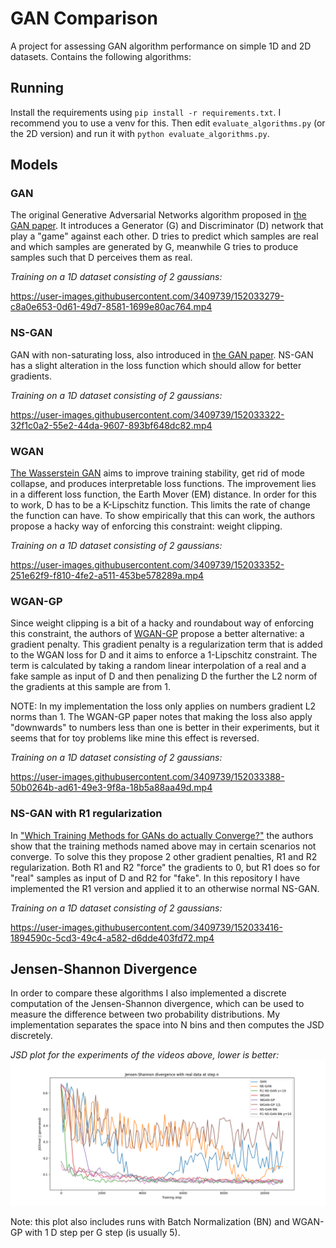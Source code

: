 # GAN Comparison
A project for assessing GAN algorithm performance on simple 1D and 2D datasets.
Contains the following algorithms:

## Running
Install the requirements using `pip install -r requirements.txt`. I recommend you to use a venv for this.
Then edit `evaluate_algorithms.py` (or the 2D version) and run it with `python evaluate_algorithms.py`.

## Models
### GAN
The original Generative Adversarial Networks algorithm proposed in [the GAN paper](https://arxiv.org/abs/1406.2661).
It introduces a Generator (G) and Discriminator (D) network that play a "game" against each other.
D tries to predict which samples are real and which samples are generated by G, meanwhile G tries to produce samples such that D perceives them as real.

_Training on a 1D dataset consisting of 2 gaussians:_

https://user-images.githubusercontent.com/3409739/152033279-c8a0e653-0d61-49d7-8581-1699e80ac764.mp4

### NS-GAN
GAN with non-saturating loss, also introduced in [the GAN paper](https://arxiv.org/abs/1406.2661).
NS-GAN has a slight alteration in the loss function which should allow for better gradients.

_Training on a 1D dataset consisting of 2 gaussians:_

https://user-images.githubusercontent.com/3409739/152033322-32f1c0a2-55e2-44da-9607-893bf648dc82.mp4

### WGAN
[The Wasserstein GAN](https://arxiv.org/abs/1701.07875) aims to improve training stability, get rid of mode collapse, and produces interpretable loss functions.
The improvement lies in a different loss function, the Earth Mover (EM) distance. 
In order for this to work, D has to be a K-Lipschitz function. This limits the rate of change the function can have.
To show empirically that this can work, the authors propose a hacky way of enforcing this constraint: weight clipping.

_Training on a 1D dataset consisting of 2 gaussians:_

https://user-images.githubusercontent.com/3409739/152033352-251e62f9-f810-4fe2-a511-453be578289a.mp4

### WGAN-GP
Since weight clipping is a bit of a hacky and roundabout way of enforcing this constraint, 
the authors of [WGAN-GP](https://arxiv.org/abs/1704.00028) propose a better alternative: a gradient penalty.
This gradient penalty is a regularization term that is added to the WGAN loss for D and it aims to enforce a 1-Lipschitz constraint.
The term is calculated by taking a random linear interpolation of a real and a fake sample as input of D and then
penalizing D the further the L2 norm of the gradients at this sample are from 1. 

NOTE: In my implementation the loss only applies on numbers gradient L2 norms than 1.
The WGAN-GP paper notes that making the loss also apply "downwards" to numbers less than one is better in their experiments,
but it seems that for toy problems like mine this effect is reversed.

_Training on a 1D dataset consisting of 2 gaussians:_

https://user-images.githubusercontent.com/3409739/152033388-50b0264b-ad61-49e3-9f8a-18b5a88aa49d.mp4

### NS-GAN with R1 regularization
In ["Which Training Methods for GANs do actually Converge?"](https://arxiv.org/abs/1801.04406) the authors show that the 
training methods named above may in certain scenarios not converge. 
To solve this they propose 2 other gradient penalties, R1 and R2 regularization.
Both R1 and R2 "force" the gradients to 0, but R1 does so for "real" samples as input of D and R2 for "fake".
In this repository I have implemented the R1 version and applied it to an otherwise normal NS-GAN.

_Training on a 1D dataset consisting of 2 gaussians:_

https://user-images.githubusercontent.com/3409739/152033416-1894590c-5cd3-49c4-a582-d6dde403fd72.mp4

## Jensen-Shannon Divergence
In order to compare these algorithms I also implemented a discrete computation of the Jensen-Shannon divergence,
which can be used to measure the difference between two probability distributions. 
My implementation separates the space into N bins and then computes the JSD discretely.

_JSD plot for the experiments of the videos above, lower is better:_
![Here should be an image](results_showcase/1D_results.png)

Note: this plot also includes runs with Batch Normalization (BN) and WGAN-GP with 1 D step per G step (is usually 5).